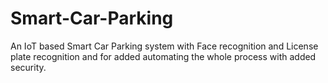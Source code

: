 # Smart-Car-Parking
An IoT based Smart Car Parking system with Face recognition and License plate recognition and for added automating the whole process with added security.
